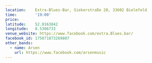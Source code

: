 ```yaml
---
location:    Extra-Blues-Bar, Siekerstraße 20, 33602 Bielefeld
time:        '19:00'
price:       
latitude:    52.0163842
longitude:   8.5306733
venue_website: https://www.facebook.com/extra.Blues.bar/
facebook_id: 175071873269807
other_bands:
  - name: Arsen
    url: https://www.facebook.com/arsenmusic
---
```

